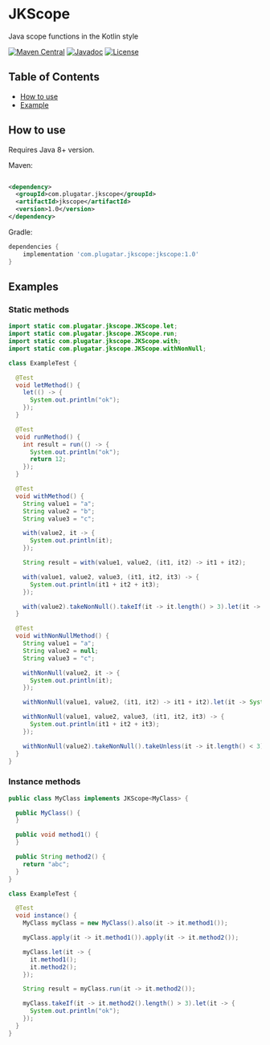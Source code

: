 # JKScope

Java scope functions in the Kotlin style

[![Maven Central](https://maven-badges.herokuapp.com/maven-central/com.plugatar.jkscope/jkscope/badge.svg)](https://maven-badges.herokuapp.com/maven-central/com.plugatar.jkscope/jkscope)
[![Javadoc](https://javadoc.io/badge2/com.plugatar.jkscope/jkscope/javadoc.svg)](https://javadoc.io/doc/com.plugatar.jkscope/jkscope)
[![License](https://img.shields.io/badge/License-Apache%202.0-blue.svg)](https://opensource.org/licenses/Apache-2.0)

## Table of Contents

* [How to use](#How-to-use)
* [Example](#Examples)

## How to use

Requires Java 8+ version.

Maven:

```xml

<dependency>
  <groupId>com.plugatar.jkscope</groupId>
  <artifactId>jkscope</artifactId>
  <version>1.0</version>
</dependency>
```

Gradle:

```groovy
dependencies {
    implementation 'com.plugatar.jkscope:jkscope:1.0'
}
```

## Examples

### Static methods

```java
import static com.plugatar.jkscope.JKScope.let;
import static com.plugatar.jkscope.JKScope.run;
import static com.plugatar.jkscope.JKScope.with;
import static com.plugatar.jkscope.JKScope.withNonNull;

class ExampleTest {

  @Test
  void letMethod() {
    let(() -> {
      System.out.println("ok");
    });
  }

  @Test
  void runMethod() {
    int result = run(() -> {
      System.out.println("ok");
      return 12;
    });
  }

  @Test
  void withMethod() {
    String value1 = "a";
    String value2 = "b";
    String value3 = "c";

    with(value2, it -> {
      System.out.println(it);
    });

    String result = with(value1, value2, (it1, it2) -> it1 + it2);

    with(value1, value2, value3, (it1, it2, it3) -> {
      System.out.println(it1 + it2 + it3);
    });

    with(value2).takeNonNull().takeIf(it -> it.length() > 3).let(it -> System.out.println(it));
  }

  @Test
  void withNonNullMethod() {
    String value1 = "a";
    String value2 = null;
    String value3 = "c";

    withNonNull(value2, it -> {
      System.out.println(it);
    });

    withNonNull(value1, value2, (it1, it2) -> it1 + it2).let(it -> System.out.println(it));

    withNonNull(value1, value2, value3, (it1, it2, it3) -> {
      System.out.println(it1 + it2 + it3);
    });

    withNonNull(value2).takeNonNull().takeUnless(it -> it.length() < 3).let(it -> System.out.println(it));
  }
}
```

### Instance methods

```java
public class MyClass implements JKScope<MyClass> {

  public MyClass() {
  }

  public void method1() {
  }

  public String method2() {
    return "abc";
  }
}

class ExampleTest {

  @Test
  void instance() {
    MyClass myClass = new MyClass().also(it -> it.method1());

    myClass.apply(it -> it.method1()).apply(it -> it.method2());

    myClass.let(it -> {
      it.method1();
      it.method2();
    });

    String result = myClass.run(it -> it.method2());

    myClass.takeIf(it -> it.method2().length() > 3).let(it -> {
      System.out.println("ok");
    });
  }
}
```
